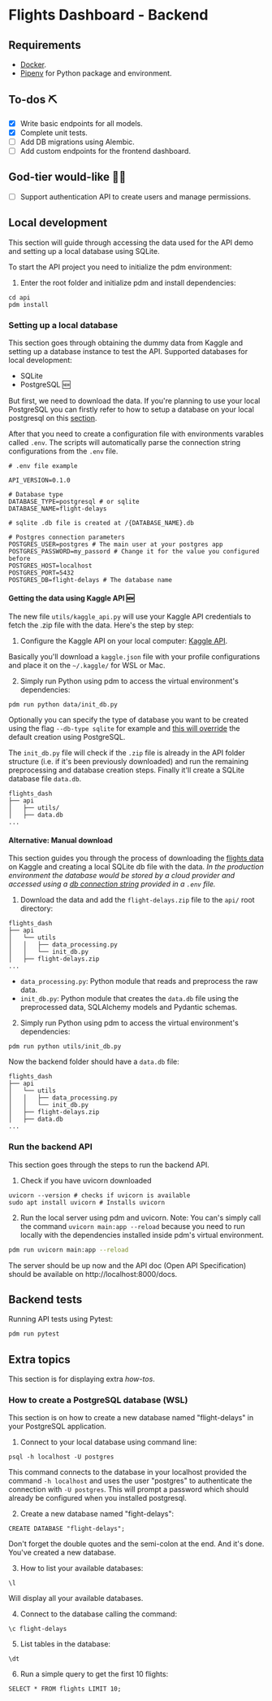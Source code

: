 # Flights Dashboard - Backend

## Requirements

- [Docker](https://www.docker.com/).
- [Pipenv](https://pipenv.pypa.io/en/latest/) for Python package and environment.

## To-dos ⛏

- [x] Write basic endpoints for all models.
- [x] Complete unit tests.
- [ ] Add DB migrations using Alembic.
- [ ] Add custom endpoints for the frontend dashboard.

## God-tier would-like 🧙‍♂️

- [ ] Support authentication API to create users and manage permissions.

## Local development

This section will guide through accessing the data used for the API demo and setting up a local database using SQLite.

To start the API project you need to initialize the pdm environment:

1. Enter the root folder and initialize pdm and install dependencies:

```
cd api
pdm install
```

### Setting up a local database

This section goes through obtaining the dummy data from Kaggle and setting up a database instance to test the API.
Supported databases for local development:

- SQLite
- PostgreSQL 🆕

But first, we need to download the data. If you're planning to use your local PostgreSQL you can firstly refer to how to setup a database on your local postgresql on this [section](#setPostgres).

After that you need to create a configuration file with environments varables called `.env`. The scripts will automatically parse the connection string configurations from the `.env` file.

```
# .env file example

API_VERSION=0.1.0

# Database type
DATABASE_TYPE=postgresql # or sqlite
DATABASE_NAME=flight-delays

# sqlite .db file is created at /{DATABASE_NAME}.db

# Postgres connection parameters
POSTGRES_USER=postgres # The main user at your postgres app
POSTGRES_PASSWORD=my_passord # Change it for the value you configured before
POSTGRES_HOST=localhost
POSTGRES_PORT=5432
POSTGRES_DB=flight-delays # The database name
```

#### Getting the data using Kaggle API 🆕

The new file `utils/kaggle_api.py` will use your Kaggle API credentials to fetch the .zip file with the data. Here's the step by step:

1. Configure the Kaggle API on your local computer: [Kaggle API](https://www.kaggle.com/docs/api).

Basically you'll download a `kaggle.json` file with your profile configurations and place it on the `~/.kaggle/` for WSL or Mac.

2. Simply run Python using pdm to access the virtual environment's dependencies:

```
pdm run python data/init_db.py
```

Optionally you can specify the type of database you want to be created using the flag `--db-type sqlite` for example and <u>this will override</u> the default creation using PostgreSQL.

The `init_db.py` file will check if the `.zip` file is already in the API folder structure (i.e. if it's been previously downloaded) and run the remaining preprocessing and database creation steps. Finally it'll create a SQLite database file `data.db`.

```
flights_dash
├── api
│   ├── utils/
│   ├── data.db
...
```

#### Alternative: Manual download

This section guides you through the process of downloading the [flights data](https://www.kaggle.com/datasets/usdot/flight-delays) on Kaggle and creating a local SQLite db file with the data. _In the production environment the database would be stored by a cloud provider and accessed using a [db connection string](https://docs.sqlalchemy.org/en/20/core/engines.html#database-urls) provided in a `.env` file._

1. Download the data and add the `flight-delays.zip` file to the `api/` root directory:

```
flights_dash
├── api
│   └── utils
│   │   ├── data_processing.py
│   │   └── init_db.py
│   ├── flight-delays.zip
...
```

- `data_processing.py`: Python module that reads and preprocess the raw data.
- `init_db.py`: Python module that creates the `data.db` file using the preprocessed data, SQLAlchemy models and Pydantic schemas.

2. Simply run Python using pdm to access the virtual environment's dependencies:

```
pdm run python utils/init_db.py
```

Now the backend folder should have a `data.db` file:

```
flights_dash
├── api
│   └── utils
│   │   ├── data_processing.py
│   │   └── init_db.py
│   ├── flight-delays.zip
│   ├── data.db
...
```

### Run the backend API

This section goes through the steps to run the backend API.

1. Check if you have uvicorn downloaded

```
uvicorn --version # checks if uvicorn is available
sudo apt install uvicorn # Installs uvicorn
```

2. Run the local server using pdm and uvicorn. Note: You can's simply call the command `uvicorn main:app --reload` because you need to run locally with the dependencies installed inside pdm's virtual environment.

```bash
pdm run uvicorn main:app --reload
```

The server should be up now and the API doc (Open API Specification) should be available on http://localhost:8000/docs.

## Backend tests

Running API tests using Pytest:

```bash
pdm run pytest
```

## Extra topics

This section is for displaying extra _how-tos_.

### <a name="setPostgres"></a>How to create a PostgreSQL database (WSL)

This section is on how to create a new database named "flight-delays" in your PostgreSQL application.

1. Connect to your local database using command line:

```
psql -h localhost -U postgres
```

This command connects to the database in your localhost provided the command `-h localhost` and uses the user "postgres" to authenticate the connection with `-U postgres`. This will prompt a password which should already be configured when you installed postgresql.

2. Create a new database named "fight-delays":

```
CREATE DATABASE "flight-delays";
```

Don't forget the double quotes and the semi-colon at the end. And it's done. You've created a new database.

3. How to list your available databases:

```
\l
```

Will display all your available databases.

4. Connect to the database calling the command:

```
\c flight-delays
```

5. List tables in the database:

```
\dt
```

6. Run a simple query to get the first 10 flights:

```
SELECT * FROM flights LIMIT 10;
```
